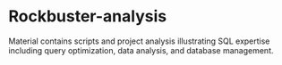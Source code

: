 # Rockbuster-analysis
Material contains scripts and project analysis illustrating SQL expertise including query optimization, data analysis, and database management.
